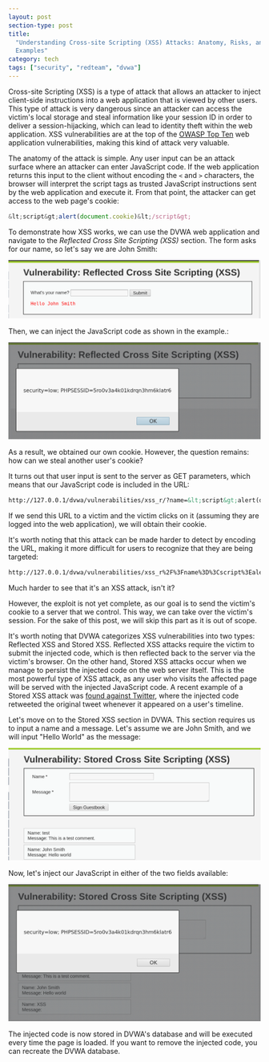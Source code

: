 ```yaml
---
layout: post
section-type: post
title:
  "Understanding Cross-site Scripting (XSS) Attacks: Anatomy, Risks, and
  Examples"
category: tech
tags: ["security", "redteam", "dvwa"]
---
```


Cross-site Scripting (XSS) is a type of attack that allows an attacker to inject
client-side instructions into a web application that is viewed by other users.
This type of attack is very dangerous since an attacker can access the victim's
local storage and steal information like your session ID in order to deliver a
session-hijacking, which can lead to identity theft within the web application.
XSS vulnerabilities are at the top of the
[OWASP Top Ten](https://www.owasp.org/index.php/Category:OWASP_Top_Ten_Project#tab=OWASP_Top_10_for_2017_Release_Candidate)
web application vulnerabilities, making this kind of attack very valuable.

The anatomy of the attack is simple. Any user input can be an attack surface
where an attacker can enter JavaScript code. If the web application returns this
input to the client without encoding the `<` and `>` characters, the browser
will interpret the script tags as trusted JavaScript instructions sent by the
web application and execute it. From that point, the attacker can get access to
the web page's cookie:

```javascript
&lt;script&gt;alert(document.cookie)&lt;/script&gt;
```

To demonstrate how XSS works, we can use the DVWA web application and navigate
to the _Reflected Cross Site Scripting (XSS)_ section. The form asks for our
name, so let's say we are John Smith:

![xss](/img/posts/xss/xss-0.png)

Then, we can inject the JavaScript code as shown in the example.:

![xss](/img/posts/xss/xss-1.png)

As a result, we obtained our own cookie. However, the question remains: how can
we steal another user's cookie?

It turns out that user input is sent to the server as GET parameters, which
means that our JavaScript code is included in the URL:

```html
http://127.0.0.1/dvwa/vulnerabilities/xss_r/?name=&lt;script&gt;alert(document.cookie)&lt;/script&gt;
```

If we send this URL to a victim and the victim clicks on it (assuming they are
logged into the web application), we will obtain their cookie.

It's worth noting that this attack can be made harder to detect by encoding the
URL, making it more difficult for users to recognize that they are being
targeted:

```html
http://127.0.0.1/dvwa/vulnerabilities/xss_r%2F%3Fname%3D%3Cscript%3Ealert(document.cookie)%3C%2Fscript%3E%0A%0A
```

Much harder to see that it's an XSS attack, isn't it?

However, the exploit is not yet complete, as our goal is to send the victim's
cookie to a server that we control. This way, we can take over the victim's
session. For the sake of this post, we will skip this part as it is out of
scope.

It's worth noting that DVWA categorizes XSS vulnerabilities into two types:
Reflected XSS and Stored XSS. Reflected XSS attacks require the victim to submit
the injected code, which is then reflected back to the server via the victim's
browser. On the other hand, Stored XSS attacks occur when we manage to persist
the injected code on the web server itself. This is the most powerful type of
XSS attack, as any user who visits the affected page will be served with the
injected JavaScript code. A recent example of a Stored XSS attack was
[found against Twitter](https://www.youtube.com/watch?v=zv0kZKC6GAM&feature=youtu.be),
where the injected code retweeted the original tweet whenever it appeared on a
user's timeline.

Let's move on to the Stored XSS section in DVWA. This section requires us to
input a name and a message. Let's assume we are John Smith, and we will input
"Hello World" as the message:

![xss](/img/posts/xss/xss-2.png)

Now, let's inject our JavaScript in either of the two fields available:

![xss](/img/posts/xss/xss-3.png)

The injected code is now stored in DVWA's database and will be executed every
time the page is loaded. If you want to remove the injected code, you can
recreate the DVWA database.
